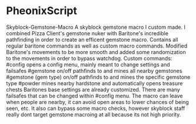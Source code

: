 # PheonixScript
Skyblock-Gemstone-Macro A skyblock gemstone macro I custom made. I combined Pizza Client's gemstone nuker with Baritone's incredible pathfinding in order to create an efficent gemstone macro.  Contains all regular baritone commands as well as custom macro commands.  Modified Baritone's movements to be more smooth and added some randomization to the movements in order to bypass watchdog.  Custom commands:  #config  opens a config menu, mainly meant to change settings and failsafes #gemstone on/off  pathfinds to and mines all nearby gemstones #gemstone (gem type) on/off  pathfinds to and mines the specific gemstone type #powder  mines nearby hardstone and automatically opens treasure chests Baritones base settings are already customized.  There are many failsafes that can be changed within #config menu. The macro can leave when people are nearby, it can avoid open areas to lower chances of being seen, etc. It also can bypass some macro checks, however skyblock staff really dont target gemstone macroing at all because its not high priority.

